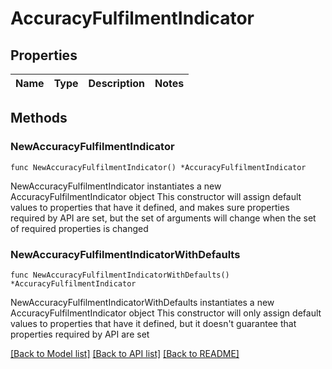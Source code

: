 # AccuracyFulfilmentIndicator

## Properties

Name | Type | Description | Notes
------------ | ------------- | ------------- | -------------

## Methods

### NewAccuracyFulfilmentIndicator

`func NewAccuracyFulfilmentIndicator() *AccuracyFulfilmentIndicator`

NewAccuracyFulfilmentIndicator instantiates a new AccuracyFulfilmentIndicator object
This constructor will assign default values to properties that have it defined,
and makes sure properties required by API are set, but the set of arguments
will change when the set of required properties is changed

### NewAccuracyFulfilmentIndicatorWithDefaults

`func NewAccuracyFulfilmentIndicatorWithDefaults() *AccuracyFulfilmentIndicator`

NewAccuracyFulfilmentIndicatorWithDefaults instantiates a new AccuracyFulfilmentIndicator object
This constructor will only assign default values to properties that have it defined,
but it doesn't guarantee that properties required by API are set


[[Back to Model list]](../README.md#documentation-for-models) [[Back to API list]](../README.md#documentation-for-api-endpoints) [[Back to README]](../README.md)


